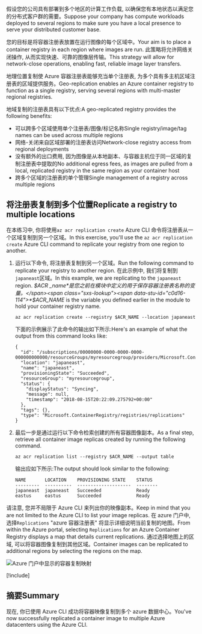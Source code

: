 <span data-ttu-id="c0d16-101">假设您的公司具有部署到多个地区的计算工作负载, 以确保您有本地状态以满足您的分布式客户群的需要。</span><span class="sxs-lookup"><span data-stu-id="c0d16-101">Suppose your company has compute workloads deployed to several regions to make sure you have a local presence to serve your distributed customer base.</span></span> 

<span data-ttu-id="c0d16-102">您的目标是将容器注册表放置在运行图像的每个区域中。</span><span class="sxs-lookup"><span data-stu-id="c0d16-102">Your aim is to place a container registry in each region where images are run.</span></span> <span data-ttu-id="c0d16-103">此策略将允许网络关闭操作, 从而实现快速、可靠的图像层传输。</span><span class="sxs-lookup"><span data-stu-id="c0d16-103">This strategy will allow for network-close operations, enabling fast, reliable image layer transfers.</span></span> 

<span data-ttu-id="c0d16-104">地理位置复制使 Azure 容器注册表能够充当单个注册表, 为多个具有多主机区域注册表的区域提供服务。</span><span class="sxs-lookup"><span data-stu-id="c0d16-104">Geo-replication enables an Azure container registry to function as a single registry, serving several regions with multi-master regional registries.</span></span>

<span data-ttu-id="c0d16-105">地域复制的注册表具有以下优点:</span><span class="sxs-lookup"><span data-stu-id="c0d16-105">A geo-replicated registry provides the following benefits:</span></span>

- <span data-ttu-id="c0d16-106">可以跨多个区域使用单个注册表/图像/标记名称</span><span class="sxs-lookup"><span data-stu-id="c0d16-106">Single registry/image/tag names can be used across multiple regions</span></span>
- <span data-ttu-id="c0d16-107">网络-关闭来自区域部署的注册表访问</span><span class="sxs-lookup"><span data-stu-id="c0d16-107">Network-close registry access from regional deployments</span></span>
- <span data-ttu-id="c0d16-108">没有额外的出口费用, 因为图像是从本地副本、与容器主机位于同一区域的复制注册表中提取的</span><span class="sxs-lookup"><span data-stu-id="c0d16-108">No additional egress fees, as images are pulled from a local, replicated registry in the same region as your container host</span></span>
- <span data-ttu-id="c0d16-109">跨多个区域的注册表的单个管理</span><span class="sxs-lookup"><span data-stu-id="c0d16-109">Single management of a registry across multiple regions</span></span>

## <a name="replicate-a-registry-to-multiple-locations"></a><span data-ttu-id="c0d16-110">将注册表复制到多个位置</span><span class="sxs-lookup"><span data-stu-id="c0d16-110">Replicate a registry to multiple locations</span></span>

<span data-ttu-id="c0d16-111">在本练习中, 你将使用`az acr replication create` Azure CLI 命令将注册表从一个区域复制到另一个区域。</span><span class="sxs-lookup"><span data-stu-id="c0d16-111">In this exercise, you'll use the `az acr replication create` Azure CLI command to replicate your registry from one region to another.</span></span> 

1. <span data-ttu-id="c0d16-112">运行以下命令, 将注册表复制到另一个区域。</span><span class="sxs-lookup"><span data-stu-id="c0d16-112">Run the following command to replicate your registry to another region.</span></span> <span data-ttu-id="c0d16-113">在此示例中, 我们将复制到`japaneast`区域。</span><span class="sxs-lookup"><span data-stu-id="c0d16-113">In this example, we are replicating to the `japaneast` region.</span></span> <span data-ttu-id="c0d16-114">*$ACR _name*是您之前在模块中定义的用于保存容器注册表名称的变量。</span><span class="sxs-lookup"><span data-stu-id="c0d16-114">*$ACR_NAME* is the variable you defined earlier in the module to hold your container registry name.</span></span>

    ```azurecli
    az acr replication create --registry $ACR_NAME --location japaneast
    ```

    <span data-ttu-id="c0d16-115">下面的示例展示了此命令的输出如下所示:</span><span class="sxs-lookup"><span data-stu-id="c0d16-115">Here's an example of what the output from this command looks like:</span></span>
    
    ```output
    {
      "id": "/subscriptions/00000000-0000-0000-0000-000000000000/resourceGroups/myresourcegroup/providers/Microsoft.ContainerRegistry/registries/myACR0007/replications/japaneast",
      "location": "japaneast",
      "name": "japaneast",
      "provisioningState": "Succeeded",
      "resourceGroup": "myresourcegroup",
      "status": {
        "displayStatus": "Syncing",
        "message": null,
        "timestamp": "2018-08-15T20:22:09.275792+00:00"
      },
      "tags": {},
      "type": "Microsoft.ContainerRegistry/registries/replications"
    }
    ```

1. <span data-ttu-id="c0d16-116">最后一步是通过运行以下命令检索创建的所有容器图像副本。</span><span class="sxs-lookup"><span data-stu-id="c0d16-116">As a final step,  retrieve all container image replicas created by running the following command.</span></span> 

    ```azurecli
    az acr replication list --registry $ACR_NAME --output table
    ```

    <span data-ttu-id="c0d16-117">输出应如下所示:</span><span class="sxs-lookup"><span data-stu-id="c0d16-117">The output should look similar to the following:</span></span>
    
    ```console
    NAME       LOCATION    PROVISIONING STATE    STATUS
    ---------  ----------  --------------------  --------
    japaneast  japaneast   Succeeded             Ready
    eastus     eastus      Succeeded             Ready
    ```

<span data-ttu-id="c0d16-118">请注意, 您并不局限于 Azure CLI 来列出你的映像副本。</span><span class="sxs-lookup"><span data-stu-id="c0d16-118">Keep in mind that you are not limited to the Azure CLI to list your image replicas.</span></span> <span data-ttu-id="c0d16-119">在 azure 门户中, 选择`Replications` "azure 容器注册表" 将显示详细说明当前复制的地图。</span><span class="sxs-lookup"><span data-stu-id="c0d16-119">From within the Azure portal, selecting `Replications` for an Azure Container Registry displays a map that details current replications.</span></span> <span data-ttu-id="c0d16-120">通过选择地图上的区域, 可以将容器图像复制到其他区域。</span><span class="sxs-lookup"><span data-stu-id="c0d16-120">Container images can be replicated to additional regions by selecting the regions on the map.</span></span>

![Azure 门户中显示的容器复制映射](../media/replication-map.png)

<!-- Cleanup sandbox -->
[!include[](../../../includes/azure-sandbox-cleanup.md)]
 

## <a name="summary"></a><span data-ttu-id="c0d16-122">摘要</span><span class="sxs-lookup"><span data-stu-id="c0d16-122">Summary</span></span>

<span data-ttu-id="c0d16-123">现在, 你已使用 Azure CLI 成功将容器映像复制到多个 azure 数据中心。</span><span class="sxs-lookup"><span data-stu-id="c0d16-123">You've now successfully replicated a container image to multiple Azure datacenters using the Azure CLI.</span></span> 